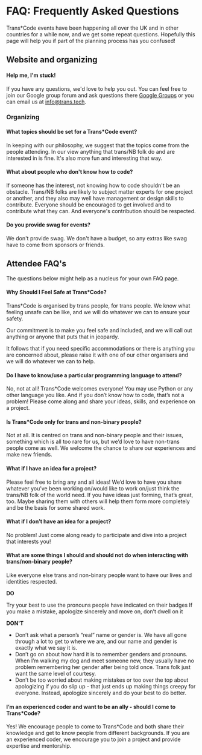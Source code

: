 # FAQ: Frequently Asked Questions

Trans*Code events have been happening all over the UK and in other countries for a while now, and
we get some repeat questions. Hopefully this page will help you if part of the
planning process has you confused!

## Website and organizing

#### Help me, I'm stuck!

If you have any questions, we'd love to help you out. You can feel free to join our Google group forum and ask questions there [Google Groups](https://groups.google.com/forum/#!forum/transcode-team) or you can email us at info@trans.tech.

### Organizing

#### What topics should be set for a Trans\*Code event?

In keeping with our philosophy, we suggest that the topics come from the people attending. In our view anything that trans/NB folk do and are interested in is fine. It's also more fun and interesting that way. 

#### What about people who don't know how to code?

If someone has the interest, not knowing how to code shouldn't be an obstacle. Trans/NB folks are likely to subject matter experts for one project or another, and they also may well have management or design skills to contribute. Everyone should be encouraged to get involved and to contribute what they can. And everyone's contribution should be respected.

#### Do you provide swag for events?

We don't provide swag. We don't have a budget, so any extras like swag have to come from sponsors or friends. 

## Attendee FAQ's

The questions below might help as a nucleus for your own FAQ page.

#### Why Should I Feel Safe at Trans*Code?

Trans*Code is organised by trans people, for trans people. We know what feeling unsafe can be like, and we will do whatever we can to ensure your safety.

Our commitment is to make you feel safe and included, and we will call out anything or anyone that puts that in jeopardy.

It follows that if you need specific accommodations or there is anything you are concerned about, please raise it with one of our other organisers and we will do whatever we can to help.

#### Do I have to know/use a particular programming language to attend?

No, not at all! Trans*Code welcomes everyone! You may use Python or any other language you like. And if you don’t know how to code, that’s not a problem! Please come along and share your ideas, skills, and experience on a project.

#### Is Trans*Code only for trans and non-binary people?

Not at all. It is centred on trans and non-binary people and their issues, something which is all too rare for us, but we’d love to have non-trans people come as well. We welcome the chance to share our experiences and make new friends.

#### What if I have an idea for a project?

Please feel free to bring any and all ideas! We’d love to have you share whatever you’ve been working on/would like to work on/just think the trans/NB folk of the world need. If you have ideas just forming, that’s great, too. Maybe sharing them with others will help them form more completely and be the basis for some shared work.

#### What if I don’t have an idea for a project?

No problem! Just come along ready to participate and dive into a project that interests you!

#### What are some things I should and should not do when interacting with trans/non-binary people?

Like everyone else trans and non-binary people want to have our lives and identities respected.

**DO**

Try your best to use the pronouns people have indicated on their badges If you make a mistake, apologize sincerely and move on, don’t dwell on it

**DON'T**

- Don’t ask what a person’s “real” name or gender is. We have all gone through a lot to get to where we are, and our name and gender is exactly what we say it is.
- Don’t go on about how hard it is to remember genders and pronouns. When I’m walking my dog and meet someone new, they usually have no problem remembering her gender after being told once. Trans folk just want the same level of courtesy.
- Don’t be too worried about making mistakes or too over the top about apologizing if you do slip up - that just ends up making things creepy for everyone. Instead, apologize sincerely and do your best to do better.

#### I’m an experienced coder and want to be an ally - should I come to Trans*Code?

Yes! We encourage people to come to Trans*Code and both share their knowledge and get to know people from different backgrounds. If you are an experienced coder, we encourage you to join a project and provide expertise and mentorship.
